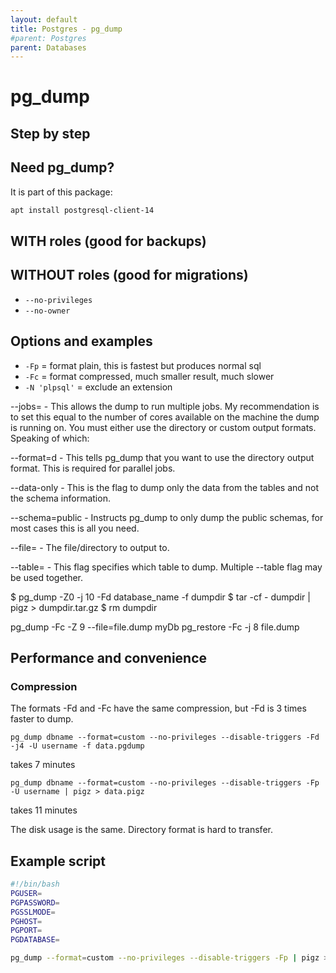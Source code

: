 ```yaml
---
layout: default
title: Postgres - pg_dump
#parent: Postgres
parent: Databases
---
```


# pg_dump


## Step by step

## Need pg_dump?

It is part of this package:

```bash
apt install postgresql-client-14
```



## WITH roles (good for backups)

## WITHOUT roles (good for migrations)

* `--no-privileges`
* `--no-owner`


## Options and examples

- `-Fp` = format plain, this is fastest but produces normal sql
- `-Fc` = format compressed, much smaller result, much slower
- `-N 'plpsql'` = exclude an extension


--jobs=<NUMBER OF CORES> - This allows the dump to run multiple jobs. My recommendation is to set this equal to the number of cores available on the machine the dump is running on. You must either use the directory or custom output formats. Speaking of which:

--format=d - This tells pg_dump that you want to use the directory output format. This is required for parallel jobs.

--data-only - This is the flag to dump only the data from the tables and not the schema information.

--schema=public - Instructs pg_dump to only dump the public schemas, for most cases this is all you need.

--file=<NAME OF DUMP> - The file/directory to output to.

--table=<NAME OF TABLE> - This flag specifies which table to dump. Multiple --table flag may be used together.




$ pg_dump -Z0 -j 10 -Fd database_name -f dumpdir
$ tar -cf - dumpdir | pigz > dumpdir.tar.gz
$ rm dumpdir


pg_dump -Fc -Z 9  --file=file.dump myDb
pg_restore -Fc -j 8  file.dump


## Performance and convenience

### Compression

The formats -Fd and -Fc have the same compression, but -Fd is 3 times faster to dump.


```pg_dump dbname --format=custom --no-privileges --disable-triggers -Fd -j4 -U username -f data.pgdump```

takes 7 minutes

```pg_dump dbname --format=custom --no-privileges --disable-triggers -Fp -U username | pigz > data.pigz```

takes 11 minutes

The disk usage is the same. Directory format is hard to transfer.

## Example script

```bash
#!/bin/bash
PGUSER=
PGPASSWORD=
PGSSLMODE=
PGHOST=
PGPORT=
PGDATABASE=

pg_dump --format=custom --no-privileges --disable-triggers -Fp | pigz > data.pigz
```

